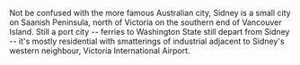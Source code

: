 Not be confused with the more famous Australian city, Sidney is a small city on Saanish Peninsula, north of Victoria on the southern end of Vancouver Island. Still a port city -- ferries to Washington State still depart from Sidney -- it's mostly residential with smatterings of industrial adjacent to Sidney's western neighbour, Victoria International Airport. 